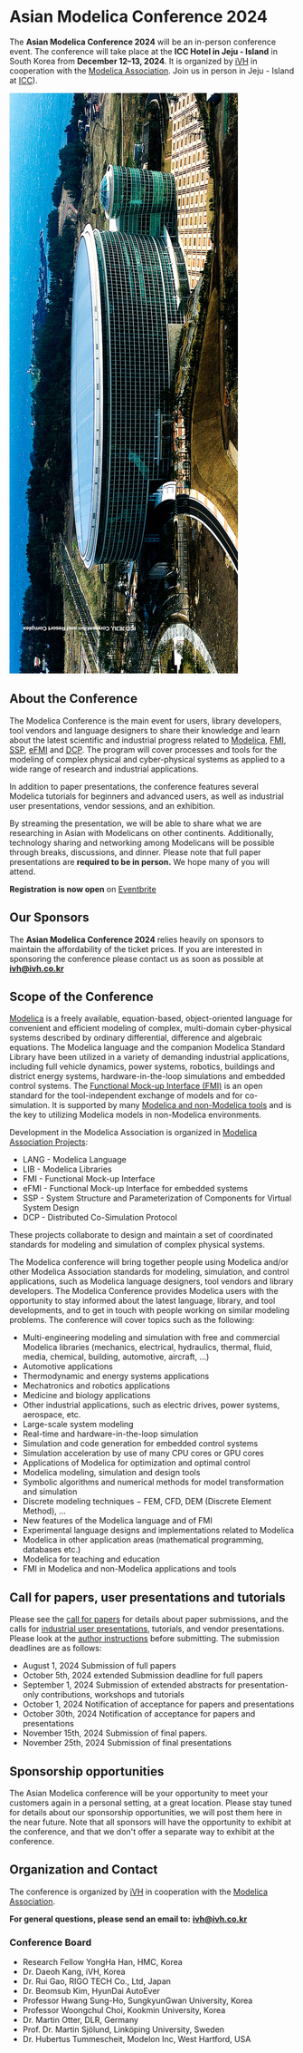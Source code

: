# Asian Modelica Conference 2024

The **Asian Modelica Conference 2024** will be an in-person conference event. The conference will take place at the **ICC Hotel in Jeju - Island** in South Korea from **December 12–13, 2024**. It is organized by [iVH](http://www.ivh.co.kr/) in cooperation with the [Modelica Association](https://modelica.org/association/). Join us in person in Jeju - Island at [ICC](http://www.iccjeju.co.kr/)).

![](ICC.jpg)

## About the Conference

The Modelica Conference is the main event for users, library developers, tool vendors and language designers to share their knowledge and learn about the latest scientific and industrial progress related to [Modelica](/), [FMI](https://fmi-standard.org/), [SSP](https://ssp-standard.org/), [eFMI](http://efmi-standard.org/) and [DCP](https://dcp-standard.org/).
The program will cover processes and tools for the modeling of complex physical and cyber-physical systems as applied to a wide range of research and industrial applications.

In addition to paper presentations, the conference features several Modelica tutorials for beginners and advanced users, as well as industrial user presentations, vendor sessions, and an exhibition.  

By streaming the presentation, we will be able to share what we are researching in Asian with Modelicans on other continents. Additionally, technology sharing and networking among Modelicans will be possible through breaks, discussions, and dinner. Please note that full paper presentations are **required to be in person.**
We hope many of you will attend.

**Registration is now open** on [Eventbrite](https://www.eventbrite.com/o/modelica-association-ivh-89743647663)


<!-- We are looking forward to seeing you in Dallas. As a first for a Modelica conference, we are planning to organize a **Modelica-oriented job fair** at the in-person event in Dallas that gives a unique opportunity for employers, students about to graduate, and Modelica practitioners to get to know each other. More details will be forthcoming at this site as the conference date comes closer.   -->

## Our Sponsors

The **Asian Modelica Conference 2024** relies heavily on sponsors to maintain the affordability of the ticket prices. If you are interested in sponsoring the conference please contact us as soon as possible at **[ivh@ivh.co.kr](mailto:ivh@ivh.co.kr)** 

<!-- Please visit our [Sponsor page](https://2022.american.conference.modelica.org/Sponsors.html), and also take the time to check out the sponsor exhibition at the conference. -->

## Scope of the Conference

[Modelica](/) is a freely available, equation-based, object-oriented language for convenient and efficient modeling of complex, multi-domain cyber-physical systems described by ordinary differential, difference and algebraic equations. The Modelica language and the companion Modelica Standard Library have been utilized in a variety of demanding industrial applications, including full vehicle dynamics, power systems, robotics, buildings and district energy systems, hardware-in-the-loop simulations and embedded control systems. The [Functional Mock-up Interface (FMI)](https://www.fmi-standard.org/) is an open standard for the tool-independent exchange of models and for co-simulation. It is supported by many [Modelica and non-Modelica tools](/tools/) and is the key to utilizing Modelica models in non-Modelica environments.

Development in the Modelica Association is organized in [Modelica Association Projects](/association/#modelica-association-projects):

- LANG - Modelica Language
- LIB - Modelica Libraries
- FMI - Functional Mock-up Interface
- eFMI - Functional Mock-up Interface for embedded systems
- SSP - System Structure and Parameterization of Components for Virtual System Design
- DCP - Distributed Co-Simulation Protocol

These projects collaborate to design and maintain a set of coordinated standards for modeling and simulation of complex physical systems.

The Modelica conference will bring together people using Modelica and/or other Modelica Association standards for modeling, simulation, and control applications, such as Modelica language designers, tool vendors and library developers. The Modelica Conference provides Modelica users with the opportunity to stay informed about the latest language, library, and tool developments, and to get in touch with people working on similar modeling problems. The conference will cover topics such as the following:
- Multi-engineering modeling and simulation with free and commercial Modelica libraries (mechanics, electrical, hydraulics, thermal, fluid, media, chemical, building, automotive, aircraft, ...)
- Automotive applications
- Thermodynamic and energy systems applications
- Mechatronics and robotics applications
- Medicine and biology applications
- Other industrial applications, such as electric drives, power systems, aerospace, etc.
- Large-scale system modeling
- Real-time and hardware-in-the-loop simulation
- Simulation and code generation for embedded control systems
- Simulation acceleration by use of many CPU cores or GPU cores
- Applications of Modelica for optimization and optimal control
- Modelica modeling, simulation and design tools
- Symbolic algorithms and numerical methods for model transformation and simulation
- Discrete modeling techniques − FEM, CFD, DEM (Discrete Element Method), ...
- New features of the Modelica language and of FMI
- Experimental language designs and implementations related to Modelica
- Modelica in other application areas (mathematical programming, databases etc.)
- Modelica for teaching and education
- FMI in Modelica and non-Modelica applications and tools

## Call for papers, user presentations and tutorials

Please see the [call for papers](call2024) for details about paper submissions, and the calls for [industrial user presentations](call2024), tutorials, and vendor presentations. Please look at the [author instructions](authors) before submitting. The submission deadlines are as follows:  

- August 1, 2024 Submission of full papers
- October 5th, 2024 extended Submission deadline for full papers
-	September 1, 2024 Submission of extended abstracts for presentation-only contributions, workshops and tutorials
-	October 1, 2024 Notification of acceptance for papers and presentations
-	October 30th, 2024 Notification of acceptance for papers and presentations
-	November 15th, 2024 Submission of final papers.
-	November 25th, 2024 Submission of final presentations


## Sponsorship opportunities

The Asian Modelica conference will be your opportunity to meet your customers again in a personal setting, at a great location. Please stay tuned for details about our sponsorship opportunities, we will post them here in the near future. Note that all sponsors will have the opportunity to exhibit at the conference, and that we don't offer a separate way to exhibit at the conference.  

## Organization and Contact

The conference is organized by [iVH](http://www.ivh.co.kr/) in cooperation with the [Modelica Association](https://modelica.org/association/).

**For general questions, please send an email to:** **[ivh@ivh.co.kr](mailto:ivh@ivh.co.kr)** 

### Conference Board

- Research Fellow YongHa Han, HMC, Korea
- Dr. Daeoh Kang, iVH, Korea
- Dr. Rui Gao, RIGO TECH Co., Ltd, Japan
- Dr. Beomsub Kim, HyunDai AutoEver
- Professor Hwang Sung-Ho, SungkyunGwan University, Korea
- Professor Woongchul Choi, Kookmin University, Korea
- Dr. Martin Otter, DLR, Germany
- Prof. Dr. Martin Sjölund, Linköping University, Sweden
- Dr. Hubertus Tummescheit, Modelon Inc, West Hartford, USA

